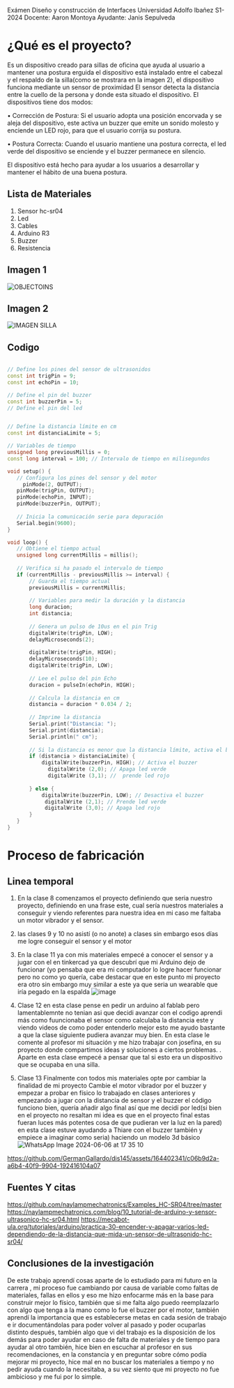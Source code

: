 Exámen Diseño y construcción de Interfaces
Universidad Adolfo Ibañez
S1-2024
Docente: Aaron Montoya
Ayudante: Janis Sepulveda

# ¿Qué es el proyecto?
Es un dispositivo creado para sillas de oficina que ayuda al usuario a mantener una postura erguida 
el dispositivo está instalado entre el cabezal y el respaldo de la silla(como se mostrara en la imagen 2), el dispositivo funciona mediante un sensor de proximidad El sensor detecta la distancia entre la cuello de la persona y donde esta situado el dispositivo.
El dispositivos tiene dos modos:


•	Corrección de Postura: Si el usuario adopta una posición encorvada y se aleja del dispositivo, este activa un buzzer que emite un sonido molesto y enciende un LED rojo, para que el  usuario corrija su postura.


•	Postura Correcta: Cuando el usuario mantiene una postura correcta, el led  verde del dispositivo se enciende y el buzzer permanece en silencio.


El dispositivo está hecho  para ayudar a los usuarios a desarrollar y mantener el hábito de una buena postura. 


## Lista de Materiales

1. Sensor hc-sr04
1. Led
2. Cables
3. Arduino R3
4.  Buzzer
5.  Resistencia 


## Imagen 1
![OBJECTOINS](https://github.com/GermanGallardo/dis145/assets/164402341/8e1ad860-4736-48a2-acbb-e493a8d31507)


## Imagen 2
![IMAGEN SILLA](https://github.com/GermanGallardo/dis145/assets/164402341/5d40c139-f70e-4d6a-9ebe-c85ce8f6e5ff)


## Codigo
```cpp

// Define los pines del sensor de ultrasonidos
const int trigPin = 9;
const int echoPin = 10;

// Define el pin del buzzer
const int buzzerPin = 5;
// Define el pin del led


// Define la distancia límite en cm
const int distanciaLimite = 5;

// Variables de tiempo
unsigned long previousMillis = 0;
const long interval = 100; // Intervalo de tiempo en milisegundos

void setup() {
   // Configura los pines del sensor y del motor
     pinMode(2, OUTPUT);
   pinMode(trigPin, OUTPUT);
   pinMode(echoPin, INPUT);
   pinMode(buzzerPin, OUTPUT);
   
   // Inicia la comunicación serie para depuración
   Serial.begin(9600);
}

void loop() {
   // Obtiene el tiempo actual
   unsigned long currentMillis = millis();
   
   // Verifica si ha pasado el intervalo de tiempo
   if (currentMillis - previousMillis >= interval) {
       // Guarda el tiempo actual
       previousMillis = currentMillis;
       
       // Variables para medir la duración y la distancia
       long duracion;
       int distancia;
       
       // Genera un pulso de 10us en el pin Trig
       digitalWrite(trigPin, LOW);
       delayMicroseconds(2);
       
       digitalWrite(trigPin, HIGH);
       delayMicroseconds(10);
       digitalWrite(trigPin, LOW);
       
       // Lee el pulso del pin Echo
       duracion = pulseIn(echoPin, HIGH);
       
       // Calcula la distancia en cm
       distancia = duracion * 0.034 / 2;
       
       // Imprime la distancia 
       Serial.print("Distancia: ");
       Serial.print(distancia);
       Serial.println(" cm");
       
       // Si la distancia es menor que la distancia límite, activa el buzzer
       if (distancia > distanciaLimite) {
           digitalWrite(buzzerPin, HIGH); // Activa el buzzer
             digitalWrite (2,0); // Apaga led verde
             digitalWrite (3,1); //  prende led rojo
           
       } else {
           digitalWrite(buzzerPin, LOW); // Desactiva el buzzer
            digitalWrite (2,1); // Prende led verde
            digitalWrite (3,0); // Apaga led rojo
       }
   }
}
```
# Proceso de fabricación 
## Linea temporal 
1. En la clase 8 comenzamos el proyecto definiendo que seria nuestro proyecto, definiendo en una frase este, cual sería nuestros materiales a conseguir y viendo referentes para nuestra idea en mi caso me faltaba un motor vibrador y el sensor. 
1. las clases 9 y 10 no asistí (o no anote) a clases sin embargo esos días me logre conseguir el sensor y el motor
1. En la clase 11 ya con mis materiales empecé a conocer el sensor y a jugar con el en tinkercad ya que descubrí que mi Arduino dejo de funcionar (yo pensaba que era mi computador  lo logre hacer funcionar pero no como yo quería, cabe destacar que en este punto mi proyecto era otro sin embargo muy similar a este ya que seria un wearable que iría pegado en la espalda
   ![image](https://github.com/GermanGallardo/dis145/assets/164402341/5a68614d-e178-4cdb-bde3-389847606c88)

  1. Clase 12  en esta clase pense en pedir un arduino al fablab pero lamentablemnte no tenian  asi que decidi avanzar con el codigo aprendi más como fuuncionaba el sensor como calculaba la distancia este y viendo videos de como poder entenderlo mejor esto me ayudo bastante a que la clase siguiente pudiera avanzar muy bien.
En esta clase le comente al profesor mi situación y me hizo trabajar con josefina, en su proyecto donde compartimos ideas y soluciones a ciertos problemas.
. Aparte en esta clase empecé a pensar que tal si esto era un dispositivo que se ocupaba en una silla.


1. Clase 13 Finalmente con todos mis materiales opte por cambiar la finalidad de mi proyecto 
Cambie el motor vibrador por el buzzer y empezar a probar en físico lo trabajado en clases anteriores y empezando a jugar con la distancia de sensor y el buzzer el código funciono bien, quería añadir algo final así que me decidí por led(si bien en el proyecto no resaltan mi idea es que en el proyecto final estas fueran luces más potentes cosa de que pudieran ver la luz en la pared) en esta clase estuve ayudando a Thiare con el buzzer también y empiece a imaginar como seria) haciendo un modelo 3d básico
![WhatsApp Image 2024-06-06 at 17 35 10](https://github.com/GermanGallardo/dis145/assets/164402341/64591e15-2407-41aa-bb6d-80dedf9a6e24)


https://github.com/GermanGallardo/dis145/assets/164402341/c06b9d2a-a6b4-40f9-9904-192416104a07




## Fuentes Y citas
https://github.com/naylampmechatronics/Examples_HC-SR04/tree/master
https://naylampmechatronics.com/blog/10_tutorial-de-arduino-y-sensor-ultrasonico-hc-sr04.html
https://mecabot-ula.org/tutoriales/arduino/practica-30-encender-y-apagar-varios-led-dependiendo-de-la-distancia-que-mida-un-sensor-de-ultrasonido-hc-sr04/
## Conclusiones de la investigación

De este trabajo aprendí cosas aparte de lo estudiado para mi futuro en la carrera , mi proceso fue cambiando por causa de variable como faltas de materiales, fallas en ellos y eso me hizo enfocarme  más en la base para construir mejor lo físico, también que si me falta algo puedo reemplazarlo con algo que tenga a la mano como lo fue el buzzer por el motor, también aprendí la importancia que es establecerse metas en cada sesión de trabajo e ir documentándolas para poder volver al pasado y poder ocuparlas distinto después, también algo que vi del trabajo es la disposición de los demás para poder ayudar en caso de falta de materiales y de tiempo para ayudar al otro también, hice bien en escuchar al profesor en sus recomendaciones, en la constancia y en preguntar sobre cómo podía mejorar mi proyecto, hice mal en no buscar los materiales a tiempo y no pedir ayuda cuando la necesitaba, a su vez siento que mi proyecto no fue ambicioso y me fui por lo simple. 

